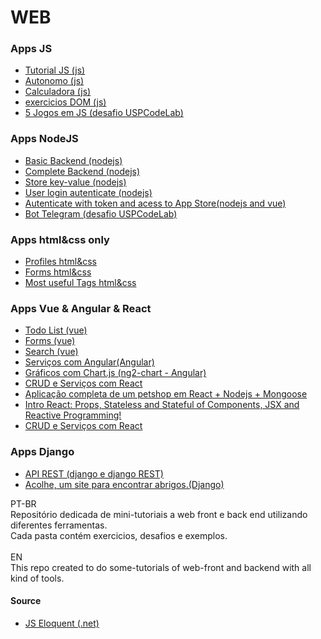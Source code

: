# WEB
<h3>Apps JS</h3>
<ul>
  <li><a href="js/basic_introdution/README.md"> Tutorial JS (js)</a></li>
  <li><a href="js/automation/">Autonomo (js)</a></li>
  <li><a href="js/challenge_2_calculadora/">Calculadora (js)</a></li>
  <li><a href="js/exercicio_2_dom/README.md">exercicios DOM (js)</a></li>
  <li><a href="https://github.com/Math-O5/desafios-quarentena/">5 Jogos em JS (desafio USPCodeLab)</a></li>
</ul>
<h3>Apps NodeJS</h3>
<ul>
  <li><a href="node/basic_api/">Basic Backend (nodejs)</a></li>
  <li><a href="node/complete_api/">Complete Backend (nodejs)</a></li>
  <li><a href="node/store/">Store key-value (nodejs)</a></li>
  <li><a href="node/user-login/">User login autenticate (nodejs)</a></li>
  <li><a href="node/login-todo/">Autenticate with token and acess to App Store(nodejs and vue)</a></li>
  <li><a href="https://github.com/Math-O5/desafios-quarentena/tree/master/Desafio%206%20-%20resolu%C3%A7%C3%A3o">Bot Telegram (desafio USPCodeLab)</a></li>
</ul>
<h3>Apps html&css only</h3>
<ul>
  <li><a href="html_css/">Profiles html&css</a></li>
  <li><a href="html_css/basic_templates/forms">Forms html&css</a></li>
  <li><a href="html_css/basic_templates/layout">Most useful Tags html&css</a></li>
</ul>
<h3>Apps Vue & Angular & React</h3>
<ul>
  <li><a href="vue/todo_list/">Todo List (vue)</a></li>
  <li><a href="vue/exercicio">Forms (vue)</a></li>
  <li><a href="vue/exercicio">Search (vue)</a></li>
  <li><a href="angular/heroes-list/angular-tour-of-heroes/">Serviços com Angular(Angular)</a></li>  
  <li><a href="angular/ngchart">Gráficos com Chart.js (ng2-chart - Angular)</a></li> 
  <li><a href="react/crud">CRUD e Serviços com React</a></li> 
  <li><a href="https://github.com/Math-O5/petshop-1">Aplicação completa de um petshop em React + Nodejs + Mongoose</a></li>  
  <li><a href="react/react-intro">Intro React: Props, Stateless and Stateful of Components, JSX and Reactive Programming!</a></li>  
  <li><a href="react/crud">CRUD e Serviços com React</a></li> 
</ul>
<h3>Apps Django</h3>
<ul>
  <li><a href="django/api_pontos_turisticos/">API REST (django e django REST)</a></li>
  <li><a href="https://github.com/Math-O5/acolhe/"> Acolhe, um site para encontrar abrigos.(Django)</a></li>
</ul>

PT-BR</br>
Repositório dedicada de mini-tutoriais a web front e back end utilizando diferentes ferramentas.</br>
Cada pasta contém exercicios, desafios e exemplos.</br>
</br>
EN</br>
This repo created to do some-tutorials of web-front and backend with all kind of tools.</br>

<h4>Source</h4>
<ul>
  <li><a href="https://eloquentjavascript.net/">JS Eloquent (.net)</a></li>
</ul>
